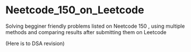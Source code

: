 # Neetcode_150_on_Leetcode

Solving begginer friendly problems listed on Neetcode 150 , using multiple methods and comparing results after submitting them on Leetcode


(Here is to DSA revision)
